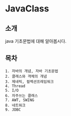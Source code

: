 # JavaClass
## 소개
java 기초문법에 대해 알아봅시다.
## 목차
    1. 자바의 개념, 자바 기초문법
    2. 클래스와 객체의 개념
    3. 제네릭, 컬렉션프레임워크
    4. Thread
    5. I/O
    6. 자주쓰는 클래스
    7. AWT, SWING
    8. 네트워크
    9. JDBC
